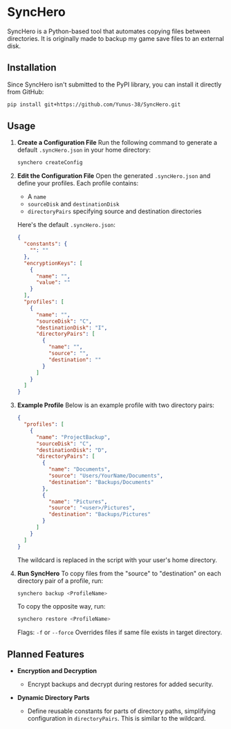 # SyncHero

SyncHero is a Python-based tool that automates copying files between directories. It is originally made to backup my game save files to an external disk.

## Installation

Since SyncHero isn't submitted to the PyPI library, you can install it directly from GitHub:

```bash
pip install git+https://github.com/Yunus-38/SyncHero.git
```

## Usage

1. **Create a Configuration File**
   Run the following command to generate a default `.syncHero.json` in your home directory:
   ```bash
   synchero createConfig
   ```

2. **Edit the Configuration File**
   Open the generated `.syncHero.json` and define your profiles. Each profile contains:
   - A `name`
   - `sourceDisk` and `destinationDisk`
   - `directoryPairs` specifying source and destination directories

   Here's the default `.syncHero.json`:

   ```json
   {
     "constants": {
       "": ""
     },
     "encryptionKeys": [
       {
         "name": "",
         "value": ""
       }
     ],
     "profiles": [
       {
         "name": "",
         "sourceDisk": "C",
         "destinationDisk": "I",
         "directoryPairs": [
           {
             "name": "",
             "source": "",
             "destination": ""
           }
         ]
       }
     ]
   }
   ```

3. **Example Profile**
   Below is an example profile with two directory pairs:

   ```json
   {
     "profiles": [
       {
         "name": "ProjectBackup",
         "sourceDisk": "C",
         "destinationDisk": "D",
         "directoryPairs": [
           {
             "name": "Documents",
             "source": "Users/YourName/Documents",
             "destination": "Backups/Documents"
           },
           {
             "name": "Pictures",
             "source": "<user>/Pictures",
             "destination": "Backups/Pictures"
           }
         ]
       }
     ]
   }
   ```
   The <user> wildcard is replaced in the script with your user's home directory.

4. **Run SyncHero**
   To copy files from the "source" to "destination" on each directory pair of a profile, run:
   ```bash
   synchero backup <ProfileName>
   ```
   To copy the opposite way, run:
   ```bash
   synchero restore <ProfileName>
   ```

   Flags: 
   `-f` or `--force`
   Overrides files if same file exists in target directory.

## Planned Features

- **Encryption and Decryption**
  - Encrypt backups and decrypt during restores for added security.

- **Dynamic Directory Parts**
  - Define reusable constants for parts of directory paths, simplifying configuration in `directoryPairs`. This is similar to the <user> wildcard.
